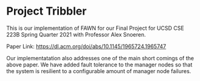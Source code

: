 # Project Tribbler

This is our implementation of FAWN for our Final Project for UCSD CSE 223B Spring Quarter 2021 with Professor Alex Snoeren.

Paper Link: https://dl.acm.org/doi/abs/10.1145/1965724.1965747

Our implementatation also addresses one of the main short comings of the above paper.
We have added fault tolerance to the manager nodes so that the system is resilient to a configurable amount of manager node failures.
